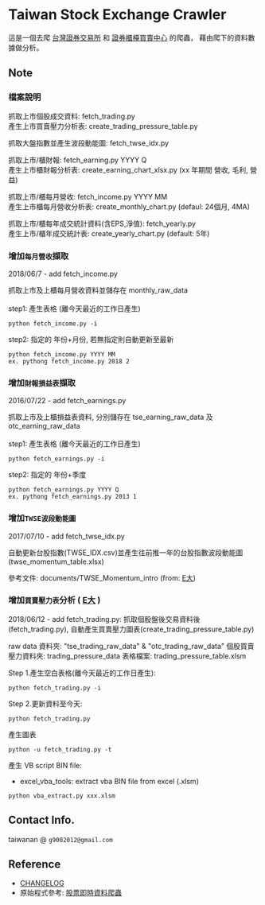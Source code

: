 ﻿# Taiwan Stock Exchange Crawler

這是一個去爬 [台灣證券交易所](http://www.twse.com.tw/) 和 [證券櫃檯買賣中心](http://www.tpex.org.tw/) 的爬蟲，
藉由爬下的資料數據做分析。

## Note
### 檔案說明
抓取上市個股成交資料: fetch_trading.py</br>
產生上市買賣壓力分析表: create_trading_pressure_table.py

抓取大盤指數並產生波段動能圖: fetch_twse_idx.py

抓取上市/櫃財報: fetch_earning.py YYYY Q</br>
產生上市櫃財報分析表: create_earning_chart_xlsx.py (xx 年期間 營收, 毛利, 營益)

抓取上市/櫃每月營收: fetch_income.py YYYY MM</br>
產生上市櫃每月營收分析表: create_monthly_chart.py (defaul: 24個月, 4MA)

抓取上市/櫃每年成交統計資料(含EPS,淨值): fetch_yearly.py</br>
產生上市/櫃年成交統計表: create_yearly_chart.py (default: 5年)


### 增加`每月營收`擷取
2018/06/7 - add fetch_income.py

抓取上市及上櫃每月營收資料並儲存在 monthly_raw_data</br> 
</br>
step1: 產生表格 (離今天最近的工作日產生) 
```
python fetch_income.py -i
```
step2: 指定的 年份+月份, 若無指定則自動更新至最新
```
python fetch_income.py YYYY MM
ex. pythong fetch_income.py 2018 2
```
### 增加`財報損益表`擷取

2016/07/22 - add fetch_earnings.py

抓取上市及上櫃損益表資料, 分別儲存在 tse_earning_raw_data 及 otc_earning_raw_data</br>
</br>
step1: 產生表格 (離今天最近的工作日產生) 
```
python fetch_earnings.py -i
```
step2: 指定的 年份+季度
```
python fetch_earnings.py YYYY Q
ex. pythong fetch_earnings.py 2013 1
```

### 增加`TWSE波段動能圖`
2017/07/10 - add fetch_twse_idx.py

自動更新台股指數(TWSE_IDX.csv)並產生往前推一年的台股指數波段動能圖(twse_momentum_table.xlsx)

參考文件: documents/TWSE_Momentum_intro (from: [E大](http://ebigmoney.pixnet.net/blog))


### 增加`買賣壓力表`分析 ( [E大](http://ebigmoney.pixnet.net/blog/post/190015890) )
2018/06/12 - add fetch_trading.py:
抓取個股盤後交易資料後(fetch_trading.py), 自動產生買賣壓力圖表(create_trading_pressure_table.py)

raw data 資料夾: "tse_trading_raw_data" & "otc_trading_raw_data"
個股買賣壓力資料夾: trading_pressure_data
表格檔案: trading_pressure_table.xlsm



Step 1.產生空白表格(離今天最近的工作日產生): 
```
python fetch_trading.py -i
```
Step 2.更新資料至今天: 
```
python fetch_trading.py
```
<note>
	
產生圖表
```
python -u fetch_trading.py -t
```
產生 VB script BIN file:
 - excel_vba_tools: extract vba BIN file from excel (.xlsm)
```
python vba_extract.py xxx.xlsm
```

## Contact Info.
taiwanan @ `g9002012@gmail.com`

## Reference
* [CHANGELOG](CHANGELOG.md)
* 原始程式參考: [股票即時資料爬蟲](https://github.com/Asoul/tsrtc)


